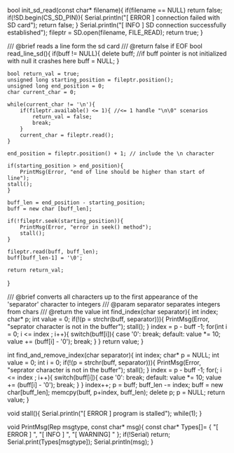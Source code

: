 bool init_sd_read(const char* filename){
  if(filename == NULL) return false;
  if(!SD.begin(CS_SD_PIN)){
    Serial.println("[ ERROR ] connection failed with SD card");
    return false;
  }
  Serial.println("[ INFO ] SD connection successfully established");
	fileptr = SD.open(filename, FILE_READ);
  return true;
}

/// @brief reads a line form the sd card
/// @return false if EOF
bool read_line_sd(){
	if(buff != NULL){
		delete buff; //if buff pointer is not initialized with null it crashes here
		buff = NULL;
	}
	
	bool return_val = true;
	unsigned long starting_position = fileptr.position();
	unsigned long end_position = 0;
	char current_char = 0;

	while(current_char != '\n'){
		if(fileptr.available() <= 1){ //<= 1 handle "\n\0" scenarios
			return_val = false;
			break;
		}
		current_char = fileptr.read();
	}

	end_position = fileptr.position() + 1; // include the \n character

	if(starting_position > end_position){
		PrintMsg(Error, "end of line should be higher than start of line");
    stall();
	}

	buff_len = end_position - starting_position;
	buff = new char [buff_len];

	if(!fileptr.seek(starting_position)){
		PrintMsg(Error, "error in seek() method");
		stall();
	}

	fileptr.read(buff, buff_len);
	buff[buff_len-1] = '\0';
	
	return return_val;
}

/// @brief converts all characters up to the first appearance of the 'separator' character to integers
/// @param separator separates integers from chars
/// @return the value
int find_index(char separator){
	int index;
	char* p;
	int value = 0;
	if(!(p = strchr(buff, separator))){
		PrintMsg(Error, "seprator character is not in the buffer");
		stall();
	}
	index = p - buff -1;
	for(int i = 0; i <= index ; i++){
		switch(buff[i]){
			case '0':
			break;
			default:
				value *= 10;
				value += (buff[i] - '0');
			break;
		}
	}
	return value;
}

int find_and_remove_index(char separator){
	int index;
	char* p = NULL;
	int value = 0;
	int i = 0;
	if(!(p = strchr(buff, separator))){
		PrintMsg(Error, "seprator character is not in the buffer");
		stall();
	}
	index = p - buff -1;
	for(; i <= index ; i++){
		switch(buff[i]){
			case '0':
			break;
			default:
				value *= 10;
				value += (buff[i] - '0');
			break;
		}
	}
	index++;
	p = buff;
	buff_len -= index;
	buff = new char[buff_len];
	memcpy(buff, p+index, buff_len);
	delete p;
	p = NULL;
	return value;
}


void stall(){
  Serial.println("[ ERROR ] program is stalled");
  while(1);
}


void PrintMsg(Rep msgtype, const char* msg){
	const char* Types[]= {
		"[ ERROR ] ",
		"[ INFO ] ",
		"[ WARNING] "
	};
	if(!Serial) return;
	Serial.print(Types[msgtype]);
	Serial.println(msg);
}
